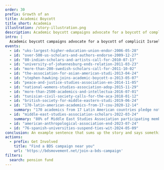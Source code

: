 ```yaml
---
order: 30
prefix: Growth of an
title: Academic Boycott
title_short: Academia
illustration: /story-illustration.png
description: Academic boycott campaigns advocate for a boycott of complicit Israeli academic and cultural institutions.
intro: |
  Academic boycott campaigns advocate for a boycott of complicit Israeli academic and cultural institutions, who are major, willing and persistent accomplices in Israel’s regime of military occupation, settler-colonialism, apartheid, and genocide.
events:
  - id: "uks-largest-higher-education-union-endor-2006-05-28"
  - id: "over-500-us-scholars-and-authors-endorse-2009-12-27"
  - id: "80-indian-scholars-and-artists-call-for-2010-07-13"
  - id: "university-of-johannesburg-ends-relation-2011-03-23"
  - id: "more-than-200-swedish-scholars-call-for-2011-10-02"
  - id: "the-association-for-asian-american-studi-2013-04-24"
  - id: "stephen-hawking-joins-academic-boycott-o-2013-05-07"
  - id: "peace-and-justice-studies-association-en-2014-11-05"
  - id: "national-womens-studies-association-adop-2015-11-29"
  - id: "more-than-2500-academics-and-intellectua-2016-07-01"
  - id: "tunisian-civil-society-calls-for-the-aca-2018-01-12"
  - id: "british-society-for-middle-eastern-studi-2019-06-24"
  - id: "170-latin-american-academics-from-17-cou-2020-12-14"
    summary: "170 academics from 17 Latin American countries pledge not to participate in any type of academic exchange or cooperation with complicit Israeli institutions or accept funding from such institutions or from the Israeli government."
  - id: "middle-east-studies-association-scholars-2022-03-24"
    summary: "80% of Middle East Studies Association participating members vote in favor of a resolution endorsing the Palestinian call for BDS."
  - id: "american-anthropological-association-end-2023-07-24"
  - id: "76-spanish-universities-suspend-ties-wit-2024-05-09"
conclusion: An example sentence that sums up the story and says something about where it’s heading or what next or what the final impact was or something like that.
actions:
  - prefix: Get Involved
    title: "Find a BDS campaign near you"
    url: 'https://bdsmovement.net/join-a-bds-campaign'
filters:
  search: pension fund
---
```


